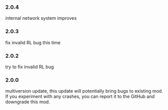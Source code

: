 ### 2.0.4
internal network system improves

### 2.0.3
fix invalid RL bug this time

### 2.0.2
try to fix invalid RL bug

### 2.0.0
multiversion update, this update will potentially bring bugs to existing mod. If you experiment with any crashes, you can report it to the GitHub and downgrade this mod.